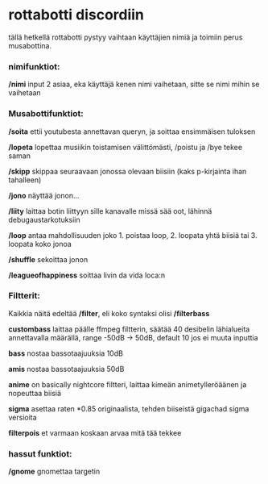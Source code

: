 # rottabotti discordiin

tällä hetkellä rottabotti pystyy vaihtaan käyttäjien nimiä ja toimiin perus musabottina.


### nimifunktiot:
  
**/nimi** input 2 asiaa, eka käyttäjä kenen nimi vaihetaan, sitte se nimi mihin se vaihetaan
  
### Musabottifunktiot:
  
**/soita** ettii youtubesta annettavan queryn, ja soittaa ensimmäisen tuloksen
  
**/lopeta** lopettaa musiikin toistamisen välittömästi, /poistu ja /bye tekee saman
  
**/skipp** skippaa seuraavaan jonossa olevaan biisiin (kaks p-kirjainta ihan tahalleen)
  
**/jono** näyttää jonon...
  
**/liity** laittaa botin liittyyn sille kanavalle missä sää oot, lähinnä debugaustarkotuksiin

**/loop** antaa mahdollisuuden joko 1. poistaa loop, 2. loopata yhtä biisiä tai 3. loopata koko jonoa

**/shuffle** sekoittaa jonon

**/leagueofhappiness** soittaa livin da vida loca:n

### Filtterit:
  
Kaikkia näitä edeltää **/filter**, eli koko syntaksi olisi **/filterbass**

**custombass** laittaa päälle ffmpeg filtterin, säätää 40 desibelin lähialueita annettavalla määrällä, range -50dB -> 50dB, default 10 jos ei muuta inputtia

**bass** nostaa bassotaajuuksia 10dB

**amis** nostaa bassotaajuuksia 50dB

**anime** on basically nightcore filtteri, laittaa kimeän animetylleröäänen ja nopeuttaa biisiä

**sigma** asettaa raten *0.85 originaalista, tehden biiseistä gigachad sigma versioita
  
**filterpois** et varmaan koskaan arvaa mitä tää tekkee

### hassut funktiot:

**/gnome** gnomettaa targetin